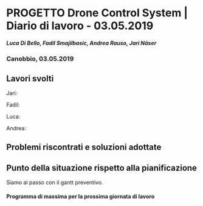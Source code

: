 # PROGETTO Drone Control System | Diario di lavoro - 03.05.2019
##### Luca Di Bello, Fadil Smajilbasic, Andrea Rauso, Jari Näser
### Canobbio, 03.05.2019

## Lavori svolti

Jari:

Fadil:

Luca:

Andrea:



## Problemi riscontrati e soluzioni adottate

## Punto della situazione rispetto alla pianificazione
Siamo al passo con il gantt preventivo.

#### Programma di massima per la prossima giornata di lavoro
